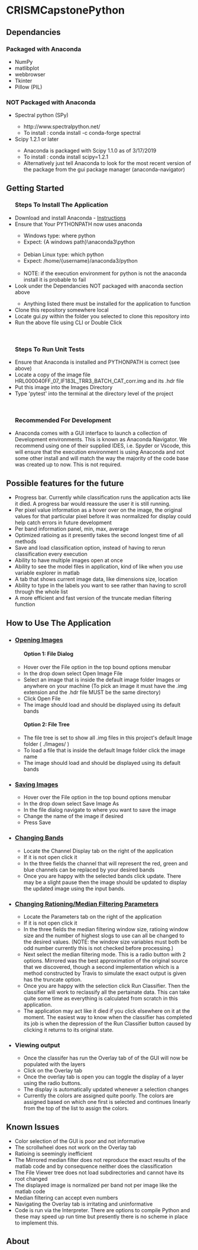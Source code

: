 # CRISMCapstonePython

<h2>Dependancies</h2>

<h3>Packaged with Anaconda</h3>
<ul>
  <li>NumPy</li>
  <li>matlibplot</li>
  <li>webbrowser</li>
  <li>Tkinter</li>
  <li>Pillow (PIL)</li>
</ul>
<h3>NOT Packaged with Anaconda</h3>
<ul>
  <li>Spectral python (SPy)</li>
    <ul>
      <li><a>http://www.spectralpython.net/</a></li>
      <li>To install : conda install -c conda-forge spectral </li>
    </ul>
  <li>Scipy 1.2.1 or later</li>
    <ul>
      <li>Anaconda is packaged with Scipy 1.1.0 as of 3/17/2019</li>
      <li>To install : conda install scipy=1.2.1 </li>
      <li>Alternatively just tell Anaconda to look for the most recent version of the package from the gui package manager (anaconda-navigator)</li>
    </ul>
</ul>

<h2>Getting Started</h2>
  <ul><h3>Steps To Install The Application</h3>
    <li>Download and install Anaconda - <a href="https://docs.anaconda.com/anaconda/navigator/">Instructions</a></li>
    <li>Ensure that Your PYTHONPATH now uses anaconda</li>
      <ul>
        <li>Windows type: where python</li>
        <li>Expect: {A windows path}\anaconda3\python</li>
        <br>
        <li>Debian Linux type: which python</li>
        <li>Expect: /home/{username}/anaconda3/python</li>
        <br>
        <li>NOTE: if the execution environment for python is not the anaconda install it is probable to fail</li>
      </ul>
    <li>Look under the Dependancies NOT packaged with anaconda section above</li>
      <ul>
        <li>Anything listed there must be installed for the application to function</li>
      </ul>
    <li>Clone this repository somewhere local</li>
    <li>Locate gui.py within the folder you selected to clone this repository into</li>
    <li>Run the above file using CLI or Double Click</li>
  </ul>
  <br>
  <ul><h3>Steps To Run Unit Tests</h3>
    <li>Ensure that Anaconda is installed and PYTHONPATH is correct (see above)</li>
    <li>Locate a copy of the image file HRL000040FF_07_IF183L_TRR3_BATCH_CAT_corr.img and its .hdr file</li>
    <li>Put this image into the Images Directory</li>
    <li>Type 'pytest' into the terminal at the directory level of the project</li>
  </ul>
  <br>
  <ul><h3>Recommended For Development</h3>
    <li>
      <div>
            Anaconda comes with a GUI interface to launch a collection of Development environments. This is known as Anaconda Navigator. We recommend using one of their supplied IDES, i.e. Spyder or Vscode, this will ensure that the execution environment is using Anaconda and not some other install and will match the way the majority of the code base was created up to now. This is not required.
      </div>
    </li>
  </ul>
  
<h2>Possible features for the future</h2>
  <ul>
    <li>Progress bar. Currently while classification runs the application acts like it died. A progress bar would reassure the user it is still running.</li>
    <li>Per pixel value information as a hover over on the image, the original values for that particular pixel before it was normalized for display could help catch errors in future development</li>
    <li>Per band information panel, min, max, average</li>
    <li>Optimized ratioing as it presently takes the second longest time of all methods</li>
    <li>Save and load classification option, instead of having to rerun classification every execution</li>
    <li>Ability to have multiple images open at once</li>
    <li>Ability to see the model files in application, kind of like when you use variable explorer in matlab</li>
    <li>A tab that shows current image data, like dimensions size, location</li>
    <li>Ability to type in the labels you want to see rather than having to scroll through the whole list</li>
    <li>A more efficient and fast version of the truncate median filtering function</li>
  </ul>
<h2>How to Use The Application</h2>
  <ul>
    <li><h3 style="text-decoration:underline">Opening Images</h3></li>
    <ul>
      <h4>Option 1: File Dialog</h4>
      <li>Hover over the File option in the top bound options menubar</li>
      <li>In the drop down select Open Image File</li>
      <li>Select an image that is inside the default image folder Images or anywhere on your machine (To pick an image it must have the
      .img extension and the .hdr file MUST be the same directory)</li>
      <li>Click Open File</li>
      <li>The image should load and should be displayed using its default bands</li>
    </ul>
    <ul>
      <h4>Option 2: File Tree</h4>
      <li>The file tree is set to show all .img files in this project's default Image folder ( ./Images/ )</li>
      <li>To load a file that is inside the default Image folder click the image name</li>
      <li>The image should load and should be displayed using its default bands</li>
    </ul>
    <li><h3 style="text-decoration:underline">Saving Images</h3></li>
    <ul>
      <li>Hover over the File option in the top bound options menubar</li>
      <li>In the drop down select Save Image As</li>
      <li>In the file dialog navigate to where you want to save the image</li>
      <li>Change the name of the image if desired</li>
      <li>Press Save</li>
    </ul>
    <li><h3 style="text-decoration:underline">Changing Bands</h3></li>
    <ul>
      <li>Locate the Channel Display tab on the right of the application</li>
      <li>If it is not open click it</li>
      <li>In the three fields the channel that will represent the red, green and blue channels can be replaced by your desired bands</li>
      <li>Once you are happy with the selected bands click update. There may be a slight pause then the image should be updated to display the updated image using the input bands.</li>
    </ul>
    <li><h3 style="text-decoration:underline">Changing Rationing/Median Filtering Parameters</h3></li>
    <ul>
      <li>Locate the Parameters tab on the right of the application</li>
      <li>If it is not open click it</li>
      <li>In the three fields the median filtering window size, ratioing window size and the number of highest slogs to use can all be changed to the desired values. (NOTE: the window size variables must both be odd number currently this is not checked before processing.)</li>
      <li>Next select the median filtering mode. This is a radio button with 2 options. Mirrored was the best approximation of the original source that we discovered, though a second implementation which is a method constructed by Travis to simulate the exact output is given has the truncate option.</li>
      <li>Once you are happy with the selection click Run Classifier. Then the classifier will work to reclassify all the pertainate data. This can take quite some time as everything is calculated from scratch in this application.</li>
      <li>The application may act like it died if you click elsewhere on it at the moment. The easiest way to know when the classifier has completed its job is when the depression of the Run Classifier button caused by clicking it returns to its original state.</li>
    </ul>
    <li><h3>Viewing output</h3>
    <ul>
      <li>Once the classifer has run the Overlay tab of of the GUI will now be populated with the layers</li>
      <li>Click on the Overlay tab</li>
      <li>Once the overlay tab is open you can toggle the display of a layer using the radio buttons. </li>
      <li>The display is automatically updated whenever a selection changes</li>
      <li>Currently the colors are assigned quite poorly. The colors are assigned based on which one first is selected and continues linearly from the top of the list to assign the colors.</li>
    </ul>
  </ul>

<h2>Known Issues</h2>
  <ul>
    <li>Color selection of the GUI is poor and not informative</li>
    <li>The scrollwheel does not work on the Overlay tab</li>
    <li>Ratioing is seemingly inefficient</li>
    <li>The Mirrored median filter does not reproduce the exact results of the matlab code and by consequence neither does the classification</li>
    <li>The File Viewer tree does not load subdirectories and cannot have its root changed</li>
    <li>The displayed image is normalized per band not per image like the matlab code</li>
    <li>Median filtering can accept even numbers</li>
    <li>Navigating the Overlay tab is irritating and uninformative</li>
    <li>Code is run via the Interpreter. There are options to compile Python and these may speed up run time but presently there is no scheme in place to implement this.
  </ul>
  
<h2>About</h2>
